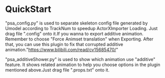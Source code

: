 # QuickStart
"psa_config.py" is used to separate skeleton config file generated by Umodel according to TrackNum to speedup ActorXImporter Loading. Just drag file "<skeleton Name>.config" onto it.If you wanna to export additive animation. Remember to choose "Force Animset translation" when Exporting. After that, you can use this plugin to fix that corrupted additive animation."https://www.bilibili.com/read/cv15685470/"
  
"psa_additiveShower.py" is used to show which animation use "additive" feature. It shows related animation to help you choose options in the plugin mentioned above.Just drag file "<skeleton Name>.props.txt" onto it.
